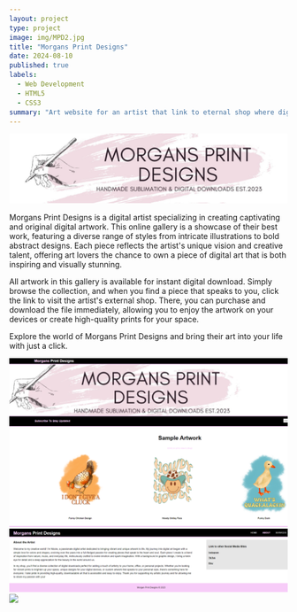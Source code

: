 ```yaml
---
layout: project
type: project
image: img/MPD2.jpg
title: "Morgans Print Designs"
date: 2024-08-10
published: true
labels:
  - Web Development
  - HTML5
  - CSS3
summary: "Art website for an artist that link to eternal shop where digital downloads can be purchased."
---
```


<img class="img-fluid" src="../img/igniting/MPD1.jpg">

Morgans Print Designs is a digital artist specializing in creating captivating and original digital artwork. This online gallery is a showcase of their best work, featuring a diverse range of styles from intricate illustrations to bold abstract designs. Each piece reflects the artist's unique vision and creative talent, offering art lovers the chance to own a piece of digital art that is both inspiring and visually stunning.

All artwork in this gallery is available for instant digital download. Simply browse the collection, and when you find a piece that speaks to you, click the link to visit the artist's external shop. There, you can purchase and download the file immediately, allowing you to enjoy the artwork on your devices or create high-quality prints for your space.

Explore the world of Morgans Print Designs and bring their art into your life with just a click.

<img class="img-fluid" src="../img/cotton/home page.png">
<img class="img-fluid" src="../img/cotton/about page.png">
<img class="img-fluid" src="../img/cotton/Services.png">
